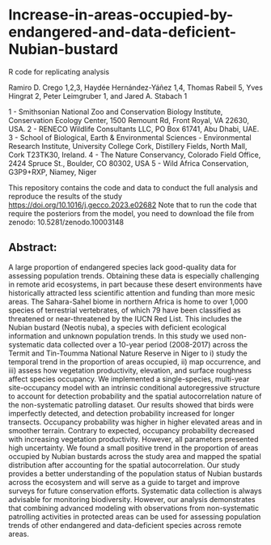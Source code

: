 # Increase-in-areas-occupied-by-endangered-and-data-deficient-Nubian-bustard

R code for replicating analysis


Ramiro D. Crego 1,2,3, Haydée Hernández-Yáñez 1,4, Thomas Rabeil 5, Yves Hingrat 2, Peter Leimgruber 1, and Jared A. Stabach 1

1 - Smithsonian National Zoo and Conservation Biology Institute, Conservation Ecology Center, 1500 Remount Rd, Front Royal, VA 22630, USA.
2 - RENECO Wildlife Consultants LLC, PO Box 61741, Abu Dhabi, UAE.
3 - School of Biological, Earth & Environmental Sciences - Environmental Research Institute, University College Cork, Distillery Fields, North Mall, Cork T23TK30, Ireland.
4 - The Nature Conservancy, Colorado Field Office, 2424 Spruce St., Boulder, CO 80302, USA
5 - Wild Africa Conservation, G3P9+RXP, Niamey, Niger

This repository contains the code and data to conduct the full analysis and reproduce the results of the study https://doi.org/10.1016/j.gecco.2023.e02682
Note that to run the code that require the posteriors from the model, you need to download the file from zenodo: 10.5281/zenodo.10003148

## Abstract:

A large proportion of endangered species lack good-quality data for assessing population trends. Obtaining these data is especially challenging in remote arid ecosystems, in part because these desert environments have historically attracted less scientific attention and funding than more mesic areas. The Sahara-Sahel biome in northern Africa is home to over 1,000 species of terrestrial vertebrates, of which 79 have been classified as threatened or near-threatened by the IUCN Red List. This includes the Nubian bustard (Neotis nuba), a species with deficient ecological information and unknown population trends. In this study we used non-systematic data collected over a 10-year period (2008-2017) across the Termit and Tin-Toumma National Nature Reserve in Niger to i) study the temporal trend in the proportion of areas occupied, ii) map occurrence, and iii) assess how vegetation productivity, elevation, and surface roughness affect species occupancy. We implemented a single-species, multi-year site-occupancy model with an intrinsic conditional autoregressive structure to account for detection probability and the spatial autocorrelation nature of the non-systematic patrolling dataset. Our results showed that birds were imperfectly detected, and detection probability increased for longer transects. Occupancy probability was higher in higher elevated areas and in smoother terrain. Contrary to expected, occupancy probability decreased with increasing vegetation productivity. However, all parameters presented high uncertainty. We found a small positive trend in the proportion of areas occupied by Nubian bustards across the study area and mapped the spatial distribution after accounting for the spatial autocorrelation. Our study provides a better understanding of the population status of Nubian bustards across the ecosystem and will serve as a guide to target and improve surveys for future conservation efforts. Systematic data collection is always advisable for monitoring biodiversity. However, our analysis demonstrates that combining advanced modeling with observations from non-systematic patrolling activities in protected areas can be used for assessing population trends of other endangered and data-deficient species across remote areas.
